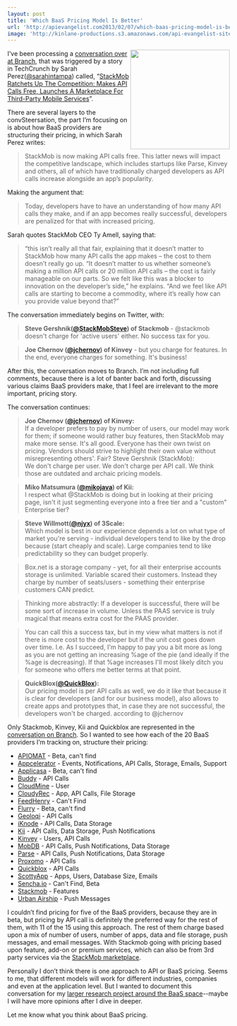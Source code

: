 ```yaml
---
layout: post
title: 'Which BaaS Pricing Model Is Better'
url: 'http://apievangelist.com2013/02/07/which-baas-pricing-model-is-better/'
image: 'http://kinlane-productions.s3.amazonaws.com/api-evangelist-site/blog/baas-trends.png'
---
```



<p>
     <img src="https://s3.amazonaws.com/kinlane-productions/api-evangelist/trends/baas-trends.png"  width="225" align="right" />
</p>
<p>
     I’ve been processing a <a href="http://branch.com/b/apicalls-successtax">conversation over at Branch</a>, that was triggered by a story in TechCrunch by Sarah Perez(<a href="https://twitter.com/sarahintampa">@sarahintampa</a>) called, “<a href="http://techcrunch.com/2012/11/13/stackmob-ratchets-up-the-competition-makes-api-calls-free-launches-a-marketplace-for-third-party-mobile-services/">StackMob Ratchets Up The Competition: Makes API Calls Free, Launches A Marketplace For Third-Party Mobile Services</a>”.
</p>
<p>
     There are several layers to the convSteersation, the part I’m focusing on is about how BaaS providers are structuring their pricing, in which Sarah Perez writes:
</p>
<blockquote>
     StackMob is now making API calls free. This latter news will impact the competitive landscape, which includes startups like Parse, Kinvey and others, all of which have traditionally charged developers as API calls increase alongside an app’s popularity.
</blockquote>
<p>
     Making the argument that:
</p>
<blockquote>
     Today, developers have to have an understanding of how many API calls they make, and if an app becomes really successful, developers are penalized for that with increased pricing.
</blockquote>
<p>
     Sarah quotes StackMob CEO Ty Amell, saying that:
</p>
<blockquote>
     “this isn’t really all that fair, explaining that it doesn’t matter to StackMob how many API calls the app makes – the cost to them doesn’t really go up. “It doesn’t matter to us whether someone’s making a million API calls or 20 million API calls – the cost is fairly manageable on our parts. So we felt like this was a blocker to innovation on the developer’s side,” he explains. “And we feel like API calls are starting to become a commodity, where it’s really how can you provide value beyond that?”
</blockquote>
<p>
     The conversation immediately begins on Twitter, with:
</p>
<blockquote>
     <strong>Steve Gershnik(<a href="https://twitter.com/StackMobSteve">@StackMobSteve</a>) of Stackmob</strong> - @stackmob doesn't charge for 'active users' either. No success tax for you.
</blockquote>
<blockquote>
     <strong>Joe Chernov (<a href="https://twitter.com/jchernov">@jchernov</a>) of Kinvey</strong> - but you charge for features. In the end, everyone charges for something. It's business!
</blockquote>
<p>
     After this, the conversation moves to Branch. I’m not including full comments, because there is a lot of banter back and forth, discussing various claims BaaS providers make, that I feel are irrelevant to the more important, pricing story.
</p>
<p>
     The conversation continues:
</p>
<blockquote>
     <strong><strong>Joe Chernov (<a href="https://twitter.com/jchernov">@jchernov</a>) of Kinvey</strong>:</strong><br />
     If a developer prefers to pay by number of users, our model may work for them; if someone would rather buy features, then StackMob may make more sense. It's all good. Everyone has their own twist on pricing. Vendors should strive to highlight their own value without misrepresenting others'. Fair? Steve Gershnik (StackMob):<br />
     We don't charge per user. We don't charge per API call. We think those are outdated and archaic pricing models.
</blockquote>
<blockquote>
     <strong>Miko Matsumura (<a href="https://twitter.com/mikojava">@mikojava</a>) of Kii:</strong><br />
     I respect what @StackMob is doing but in looking at their pricing page, isn't it just segmenting everyone into a free tier and a "custom" Enterprise tier?
</blockquote>
<blockquote>
     <strong>Steve Willmott(<a href="https://twitter.com/njyx">@njyx</a>) of 3Scale:</strong><br />
     Which model is best in our experience depends a lot on what type of market you're serving - individual developers tend to like by the drop because (start cheaply and scale). Large companies tend to like predictability so they can budget properly.
</blockquote>
<blockquote>
     Box.net is a storage company - yet, for all their enterprise accounts storage is unlimited. Variable scared their customers. Instead they charge by number of seats/users - something their enterprise customers CAN predict.
</blockquote>
<blockquote>
     Thinking more abstractly: If a developer is successful, there will be some sort of increase in volume. Unless the PAAS service is truly magical that means extra cost for the PAAS provider.
</blockquote>
<blockquote>
     You can call this a success tax, but in my view what matters is not if there is more cost to the developer but if the unit cost goes down over time. I.e. As I succeed, I'm happy to pay you a bit more as long as you are not getting an increasing %age of the pie (and ideally if the %age is decreasing). If that %age increases I'll most likely ditch you for someone who offers me better terms at that point.
</blockquote>
<blockquote>
     <strong>QuickBlox(<a href="https://twitter.com/QuickBlox">@QuickBlox</a>):</strong><br />
     Our pricing model is per API calls as well, we do it like that because it is clear for developers (and for our business model), also allows to create apps and prototypes that, in case they are not successful, the developers won't be charged. according to @jchernov
</blockquote>
<p>
     Only Stackmob, Kinvey, Kii and Quickblox are represented in the <a href="http://branch.com/b/apicalls-successtax">conversation on Branch</a>. So I wanted to see how each of the 20 BaaS providers I’m tracking on, structure their pricing:
</p>
<ul >
     <li>
          <a href="http://www.apiomat.com/" target="_blank">APIOMAT</a> - Beta, can't find
     </li>
     <li>
          <a href="http://www.appcelerator.com/plans-pricing/" target="_blank">Appcelerator</a> - Events, Notifications, API Calls, Storage, Emails, Support
     </li>
     <li>
          <a href="http://www.applicasa.com/" target="_blank">Applicasa</a> - Beta, can't find
     </li>
     <li>
          <a href="http://buddy.com/pricing/" target="_blank">Buddy</a> - API Calls
     </li>
     <li>
          <a href="https://cloudmine.me/pricing/signup" target="_blank">CloudMine</a> - User
     </li>
     <li>
          <a href="http://cloudyrec.com/welcome/pricing" target="_blank">CloudyRec</a> - App, API Calls, File Storage
     </li>
     <li>
          <a href="http://www.feedhenry.com/" target="_blank">FeedHenry</a> - Can't Find
     </li>
     <li>
          <a href="http://www.flurry.com/flurry-appCloud.html" target="_blank">Flurry</a> - Beta, can't find
     </li>
     <li>
          <a href="https://geoloqi.com/pricing" target="_blank">Geoloqi</a> - API Calls
     </li>
     <li>
          <a href="http://iknode.io/pricing/" target="_blank">iKnode</a> - API Calls, Data Storage
     </li>
     <li>
          <a href="http://www.kii.com/en/technology/Price" target="_blank">Kii</a> - API Calls, Data Storage, Push Notifications
     </li>
     <li>
          <a href="http://www.kinvey.com/pricing" target="_blank">Kinvey</a> - Users, API Calls
     </li>
     <li>
          <a href="https://www.mobdb.net/pricing" target="_blank">MobDB</a> - API Calls, Push Notifications, Data Storage
     </li>
     <li>
          <a href="https://parse.com/plans" target="_blank">Parse</a> - API Calls, Push Notifications, Data Storage
     </li>
     <li>
          <a href="http://www.proxomo.com/Pricing" target="_blank">Proxomo</a> - API Calls
     </li>
     <li>
          <a href="http://quickblox.com/pricing/" target="_blank">Quickblox</a> - API Calls
     </li>
     <li>
          <a href="http://scottyapp.com/pricing" target="_blank">ScottyApp</a> - Apps, Users, Database Size, Emails
     </li>
     <li>
          <a href="http://www.sencha.com/products/io/" target="_blank">Sencha.io</a> - Can't Find, Beta
     </li>
     <li>
          <a href="https://www.stackmob.com/pricing/" target="_blank">Stackmob</a> - Features
     </li>
     <li>
          <a href="https://go.urbanairship.com/accounts/register/" target="_blank">Urban Airship</a> - Push Messages
     </li>
</ul>
<p>
     I couldn’t find pricing for five of the BaaS providers, because they are in beta, but pricing by API call is definitely the preferred way for the rest of them, with 11 of the 15 using this approach. The rest of them charge based upon a mix of number of users, number of apps, data and file storage, push messages, and email messages. With Stackmob going with pricing based upon feature, add-on or premium services, which can also be from 3rd party services via the <a href="https://marketplace.stackmob.com/">StackMob marketplace</a>.
</p>
<p>
     Personally I don’t think there is one approach to API or BaaS pricing. Seems to me, that different models will work for different industries, companies and even at the application level. But I wanted to document this conversation for my <a href="/trends/baas.php">larger research project around the BaaS space</a>--maybe I will have more opinions after I dive in deeper.
</p>
<p>
     Let me know what you think about BaaS pricing.
</p>
